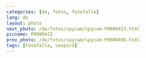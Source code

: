 ```yaml
---
categories: [de, fotos, fotofalle]
lang: de
layout: photo
next_photo: /de/fotos/spycam/spycam-P0000423.html
picname: P0000422
prev_photo: /de/fotos/spycam/spycam-P0000498.html
tags: [Fotofalle, Leopard]
---
```

